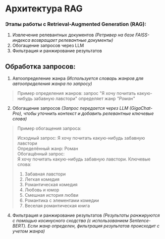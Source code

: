 # Архитектура RAG

### Этапы работы c Retrieval-Augmented Generation (RAG):

1) Извлечение релевантных документов *(Ретривер на базе FAISS-индекса возвращает релевантные документы)*
2) Обогащение запросов через LLM
3) Фильтрация и ранжирование результатов 

## Обработка запросов:
1) Автоопределение жанра *(Используется словарь жанров для автоопределения жанра по запросу)*
> Пример определения жанров: запрос "Я хочу почитать какую-нибудь забавную лавстори" определяет жанр *"Роман"*
2) Обогащение запросов *(Запрос передается через LLM (GigaChat-Pro), чтобы уточнить контекст и добавить релевантные ключевые слова)*
> Пример обогащения запроса:
> 
> Исходный запрос:  Я хочу почитать какую-нибудь забавную лавстори <br>
> Определённый жанр: Роман  <br>
> Обогащённый запрос: <br>
> Я хочу почитать какую-нибудь забавную лавстори. Ключевые слова:  <br>
> 1. Забавная лавстори  <br>
> 2. Легкая комедия  <br>
> 3. Романтическая комедия  <br>
> 4. Любовь и юмор  <br>
> 5. Смешная история любви  <br>
> 6. Романтика с элементами комедии  <br>
> 7. Веселая романтическая книга
4) Фильтрация и ранжирование результатов *(Результаты ранжируются с помощью косинусного сходства (с использованием Sentence-BERT). Если жанр определен, фильтрация результатов происходит с учетом жанра)*
